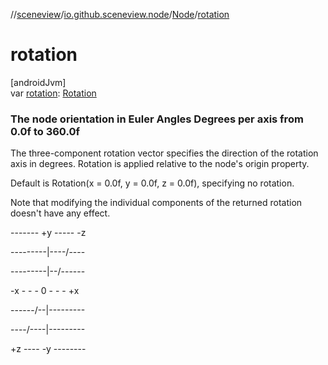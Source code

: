 //[sceneview](../../../index.md)/[io.github.sceneview.node](../index.md)/[Node](index.md)/[rotation](rotation.md)

# rotation

[androidJvm]\
var [rotation](rotation.md): [Rotation](../../io.github.sceneview.math/index.md#1133844556%2FClasslikes%2F-1571379623)

###  The node orientation in Euler Angles Degrees per axis from 0.0f to 360.0f

The three-component rotation vector specifies the direction of the rotation axis in degrees. Rotation is applied relative to the node's origin property.

Default is Rotation(x = 0.0f, y = 0.0f, z = 0.0f), specifying no rotation.

Note that modifying the individual components of the returned rotation doesn't have any effect.

------- +y ----- -z

---------|----/----

---------|--/------

-x - - - 0 - - - +x

------/--|---------

----/----|---------

+z ---- -y --------
